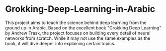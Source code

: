 # Grokking-Deep-Learning-in-Arabic
This project aims to teach the science behind deep learning from the ground up in Arabic. Based on the excellent book "Grokking Deep Learning" by Andrew Trask, the project focuses on building every detail of neural networks from scratch. While it may not use the same examples as the book, it will dive deeper into explaining certain topics.
